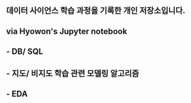 ## 데이터 사이언스 학습 과정을 기록한 개인 저장소입니다.
## via Hyowon's Jupyter notebook
## - DB/ SQL
## - 지도/ 비지도 학습 관련 모델링 알고리즘
## - EDA

